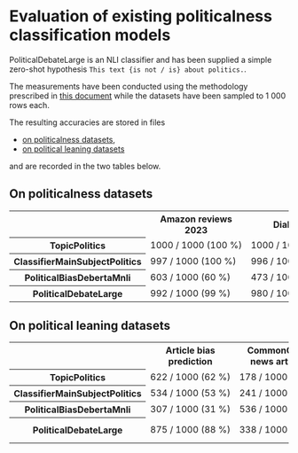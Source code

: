 # Evaluation of existing politicalness classification models

PoliticalDebateLarge is an NLI classifier and has been supplied a simple zero-shot hypothesis `This text {is not / is}
about politics.`.

The measurements have been conducted using the methodology prescribed in [this document](/docs/model_evaluation) while
the datasets have been sampled to 1 000 rows each.

The resulting accuracies are stored in files

- [on politicalness datasets](results_politicalness_datasets.csv),
- [on political leaning datasets](results_political_leaning_datasets.csv)

and are recorded in the two tables below.

## On politicalness datasets

<table>
    <tr>
        <th></th>
        <th>Amazon reviews 2023</th>
        <th>DialogSum</th>
        <th>Free news</th>
        <th>Goodreads book genres</th>
        <th>IMDB</th>
        <th>IMDB movie genres</th>
        <th>Medium post titles</th>
        <th>News category</th>
        <th>PENS</th>
        <th>PoliBERTweet</th>
        <th>Political or not</th>
        <th>Recipes</th>
        <th>Reddit comments</th>
        <th>Reddit submissions</th>
        <th>Rotten Tomatoes</th>
        <th>Textbooks</th>
        <th>Tweet topic multi</th>
        <th>Yelp review full</th>
        <th>average</th>
    </tr>
    <tr>
        <th style="white-space: nowrap;">TopicPolitics</th>
        <td style="white-space: nowrap;">1000 / 1000 (100 %)</td>
        <td style="white-space: nowrap;">1000 / 1000 (100 %)</td>
        <td style="white-space: nowrap;">717 / 1000 (72 %)</td>
        <td style="white-space: nowrap;">1000 / 1000 (100 %)</td>
        <td style="white-space: nowrap;">1000 / 1000 (100 %)</td>
        <td style="white-space: nowrap;">995 / 1000 (100 %)</td>
        <td style="white-space: nowrap;">795 / 1000 (80 %)</td>
        <td style="white-space: nowrap;">791 / 1000 (79 %)</td>
        <td style="white-space: nowrap;">890 / 1000 (89 %)</td>
        <td style="white-space: nowrap;">821 / 1000 (82 %)</td>
        <td style="white-space: nowrap;">838 / 1000 (84 %)</td>
        <td style="white-space: nowrap;">1000 / 1000 (100 %)</td>
        <td style="white-space: nowrap;">986 / 1000 (99 %)</td>
        <td style="white-space: nowrap;">994 / 1000 (99 %)</td>
        <td style="white-space: nowrap;">993 / 1000 (99 %)</td>
        <td style="white-space: nowrap;">624 / 1000 (62 %)</td>
        <td style="white-space: nowrap;">997 / 1000 (100 %)</td>
        <td style="white-space: nowrap;">1000 / 1000 (100 %)</td>
        <td style="white-space: nowrap;">16441 / 18000 (91 %)</td>
    </tr>
    <tr>
        <th style="white-space: nowrap;">ClassifierMainSubjectPolitics</th>
        <td style="white-space: nowrap;">997 / 1000 (100 %)</td>
        <td style="white-space: nowrap;">996 / 1000 (100 %)</td>
        <td style="white-space: nowrap;">769 / 1000 (77 %)</td>
        <td style="white-space: nowrap;">987 / 1000 (99 %)</td>
        <td style="white-space: nowrap;">999 / 1000 (100 %)</td>
        <td style="white-space: nowrap;">972 / 1000 (97 %)</td>
        <td style="white-space: nowrap;">670 / 1000 (67 %)</td>
        <td style="white-space: nowrap;">705 / 1000 (70 %)</td>
        <td style="white-space: nowrap;">772 / 1000 (77 %)</td>
        <td style="white-space: nowrap;">617 / 1000 (62 %)</td>
        <td style="white-space: nowrap;">742 / 1000 (74 %)</td>
        <td style="white-space: nowrap;">1000 / 1000 (100 %)</td>
        <td style="white-space: nowrap;">964 / 1000 (96 %)</td>
        <td style="white-space: nowrap;">994 / 1000 (99 %)</td>
        <td style="white-space: nowrap;">996 / 1000 (100 %)</td>
        <td style="white-space: nowrap;">644 / 1000 (64 %)</td>
        <td style="white-space: nowrap;">990 / 1000 (99 %)</td>
        <td style="white-space: nowrap;">997 / 1000 (100 %)</td>
        <td style="white-space: nowrap;">15811 / 18000 (88 %)</td>
    </tr>
    <tr>
        <th style="white-space: nowrap;">PoliticalBiasDebertaMnli</th>
        <td style="white-space: nowrap;">603 / 1000 (60 %)</td>
        <td style="white-space: nowrap;">473 / 1000 (47 %)</td>
        <td style="white-space: nowrap;">429 / 1000 (43 %)</td>
        <td style="white-space: nowrap;">619 / 1000 (62 %)</td>
        <td style="white-space: nowrap;">860 / 1000 (86 %)</td>
        <td style="white-space: nowrap;">474 / 1000 (47 %)</td>
        <td style="white-space: nowrap;">387 / 1000 (39 %)</td>
        <td style="white-space: nowrap;">528 / 1000 (53 %)</td>
        <td style="white-space: nowrap;">414 / 1000 (41 %)</td>
        <td style="white-space: nowrap;">301 / 1000 (30 %)</td>
        <td style="white-space: nowrap;">300 / 1000 (30 %)</td>
        <td style="white-space: nowrap;">685 / 1000 (68 %)</td>
        <td style="white-space: nowrap;">735 / 1000 (74 %)</td>
        <td style="white-space: nowrap;">630 / 1000 (63 %)</td>
        <td style="white-space: nowrap;">743 / 1000 (74 %)</td>
        <td style="white-space: nowrap;">302 / 1000 (30 %)</td>
        <td style="white-space: nowrap;">301 / 1000 (30 %)</td>
        <td style="white-space: nowrap;">862 / 1000 (86 %)</td>
        <td style="white-space: nowrap;">9646 / 18000 (54 %)</td>
    </tr>
    <tr>
        <th style="white-space: nowrap;">PoliticalDebateLarge</th>
        <td style="white-space: nowrap;">992 / 1000 (99 %)</td>
        <td style="white-space: nowrap;">980 / 1000 (98 %)</td>
        <td style="white-space: nowrap;">842 / 1000 (84 %)</td>
        <td style="white-space: nowrap;">986 / 1000 (99 %)</td>
        <td style="white-space: nowrap;">994 / 1000 (99 %)</td>
        <td style="white-space: nowrap;">952 / 1000 (95 %)</td>
        <td style="white-space: nowrap;">949 / 1000 (95 %)</td>
        <td style="white-space: nowrap;">950 / 1000 (95 %)</td>
        <td style="white-space: nowrap;">978 / 1000 (98 %)</td>
        <td style="white-space: nowrap;">859 / 1000 (86 %)</td>
        <td style="white-space: nowrap;">996 / 1000 (100 %)</td>
        <td style="white-space: nowrap;">1000 / 1000 (100 %)</td>
        <td style="white-space: nowrap;">909 / 1000 (91 %)</td>
        <td style="white-space: nowrap;">980 / 1000 (98 %)</td>
        <td style="white-space: nowrap;">921 / 1000 (92 %)</td>
        <td style="white-space: nowrap;">955 / 1000 (96 %)</td>
        <td style="white-space: nowrap;">975 / 1000 (98 %)</td>
        <td style="white-space: nowrap;">994 / 1000 (99 %)</td>
        <td style="white-space: nowrap;">17212 / 18000 (96 %)</td>
    </tr>
</table>

## On political leaning datasets

<table>
    <tr>
        <th></th>
        <th>Article bias prediction</th>
        <th>CommonCrawl news articles</th>
        <th>Dem., rep. party platform topics</th>
        <th>GPT-4 political bias</th>
        <th>GPT-4 political ideologies</th>
        <th>Media political stance</th>
        <th>Parliament speeches 2024</th>
        <th>Political podcasts</th>
        <th>Political tweets</th>
        <th>Qbias</th>
        <th>Webis bias flipper 18</th>
        <th>Webis news bias 20</th>
        <th>average</th>
    </tr>
    <tr>
        <th style="white-space: nowrap;">TopicPolitics</th>
        <td style="white-space: nowrap;">622 / 1000 (62 %)</td>
        <td style="white-space: nowrap;">178 / 1000 (18 %)</td>
        <td style="white-space: nowrap;">686 / 1000 (69 %)</td>
        <td style="white-space: nowrap;">198 / 612 (32 %)</td>
        <td style="white-space: nowrap;">769 / 1000 (77 %)</td>
        <td style="white-space: nowrap;">408 / 1000 (41 %)</td>
        <td style="white-space: nowrap;">774 / 1000 (77 %)</td>
        <td style="white-space: nowrap;">262 / 1000 (26 %)</td>
        <td style="white-space: nowrap;">393 / 1000 (39 %)</td>
        <td style="white-space: nowrap;">515 / 1000 (52 %)</td>
        <td style="white-space: nowrap;">692 / 1000 (69 %)</td>
        <td style="white-space: nowrap;">642 / 1000 (64 %)</td>
        <td style="white-space: nowrap;">6139 / 11612 (53 %)</td>
    </tr>
    <tr>
        <th style="white-space: nowrap;">ClassifierMainSubjectPolitics</th>
        <td style="white-space: nowrap;">534 / 1000 (53 %)</td>
        <td style="white-space: nowrap;">241 / 1000 (24 %)</td>
        <td style="white-space: nowrap;">540 / 1000 (54 %)</td>
        <td style="white-space: nowrap;">305 / 612 (50 %)</td>
        <td style="white-space: nowrap;">101 / 1000 (10 %)</td>
        <td style="white-space: nowrap;">468 / 1000 (47 %)</td>
        <td style="white-space: nowrap;">600 / 1000 (60 %)</td>
        <td style="white-space: nowrap;">54 / 1000 (5 %)</td>
        <td style="white-space: nowrap;">373 / 1000 (37 %)</td>
        <td style="white-space: nowrap;">413 / 1000 (41 %)</td>
        <td style="white-space: nowrap;">602 / 1000 (60 %)</td>
        <td style="white-space: nowrap;">561 / 1000 (56 %)</td>
        <td style="white-space: nowrap;">4792 / 11612 (41 %)</td>
    </tr>
    <tr>
        <th style="white-space: nowrap;">PoliticalBiasDebertaMnli</th>
        <td style="white-space: nowrap;">307 / 1000 (31 %)</td>
        <td style="white-space: nowrap;">536 / 1000 (54 %)</td>
        <td style="white-space: nowrap;">251 / 1000 (25 %)</td>
        <td style="white-space: nowrap;">413 / 612 (67 %)</td>
        <td style="white-space: nowrap;">452 / 1000 (45 %)</td>
        <td style="white-space: nowrap;">376 / 1000 (38 %)</td>
        <td style="white-space: nowrap;">43 / 1000 (4 %)</td>
        <td style="white-space: nowrap;">472 / 1000 (47 %)</td>
        <td style="white-space: nowrap;">501 / 1000 (50 %)</td>
        <td style="white-space: nowrap;">754 / 1000 (75 %)</td>
        <td style="white-space: nowrap;">398 / 1000 (40 %)</td>
        <td style="white-space: nowrap;">486 / 1000 (49 %)</td>
        <td style="white-space: nowrap;">4989 / 11612 (43 %)</td>
    </tr>
    <tr>
        <th>PoliticalDebateLarge</th>
        <td>875 / 1000 (88 %)</td>
        <td>338 / 1000 (34 %)</td>
        <td>971 / 1000 (97 %)</td>
        <td>612 / 612 (100 %)</td>
        <td>978 / 1000 (98 %)</td>
        <td>665 / 1000 (66 %)</td>
        <td>993 / 1000 (99 %)</td>
        <td>813 / 1000 (81 %)</td>
        <td>744 / 1000 (74 %)</td>
        <td>833 / 1000 (83 %)</td>
        <td>856 / 1000 (86 %)</td>
        <td>896 / 1000 (90 %)</td>
        <td>9574 / 11612 (82 %)</td>
    </tr>
</table>
